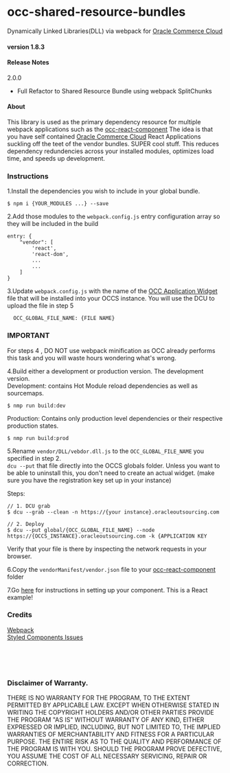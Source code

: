 # occ-shared-resource-bundles
Dynamically Linked Libraries(DLL) via webpack for [Oracle Commerce Cloud](https://cloud.oracle.com/en_US/commerce-cloud "Oracle Commerce Cloud")

#### version 1.8.3

#### Release Notes
2.0.0
  - Full Refactor to Shared Resource Bundle using webpack SplitChunks

#### About
This library is used as the primary dependency resource for multiple webpack applications such as the
[occ-react-component](https://github.com/leedium/occ-react-component "Standalone react components for Oracle Commerce Cloud") The idea is that you have self contained [Oracle Commerce Cloud](https://cloud.oracle.com/en_US/commerce-cloud "Oracle Commerce Cloud") React Applications suckling off the teet of the vendor bundles. SUPER cool stuff.  This reduces dependency redundencies across your installed modules, optimizes load time, and speeds up development. 

### Instructions
1.Install the dependencies you wish to include in your global bundle.
```
$ npm i {YOUR_MODULES ...} --save 
```

2.Add those modules to the `webpack.config.js` entry configuration array so they will be included in the build
```
entry: {
    "vendor": [
        'react',
        'react-dom',
        ...
        ...
    ]
}
```

3.Update `webpack.config.js` with the name of the [OCC Application Widget](https://docs.oracle.com/cd/E97801_02/Cloud.18D/WidgetDev/html/s0701includeapplicationleveljavascrip01.html) file that will be installed into your OCCS instance.
You will use the DCU to upload the file in step 5
```$xslt
  OCC_GLOBAL_FILE_NAME: {FILE NAME}
```

### IMPORTANT 
For steps 4 , DO NOT use webpack minification as OCC already performs this task and you will waste hours
wondering what's wrong.   

4.Build either a development or production version.  The development version.   
Development: contains Hot Module reload dependencies as well as sourcemaps. 
```$xslt
$ nmp run build:dev
```

Production: Contains only production level dependencies or their respective production states.
```$xslt
$ nmp run build:prod
```

5.Rename `vendor/DLL/vebdor.dll.js` to the `OCC_GLOBAL_FILE_NAME` you specified in step 2.      
`dcu --put` that file directly into the OCCS globals folder.  Unless you want to be able to uninstall this,
you don't need to create an actual widget. (make sure you have the registration key set up in your instance)

Steps:
```$xslt
// 1. DCU grab
$ dcu --grab --clean -n https://{your instance}.oracleoutsourcing.com

// 2. Deploy 
$ dcu --put global/{OCC_GLOBAL_FILE_NAME} --node https://{OCCS_INSTANCE}.oracleoutsourcing.com -k {APPLICATION KEY
```
Verify that your file is there by inspecting the network requests in your browser.


6.Copy the `vendorManifest/vendor.json` file to your [occ-react-component](https://github.com/leedium/occ-react-component "Standalone react components for Oracle Commerce Cloud") folder

7.Go [here](https://github.com/leedium/occ-react-component) for instructions in setting up your component.  This is a React example!


### Credits
[Webpack](https://webpack.js.org/plugins/split-chunks-plugin/)   
[Styled Components Issues](https://github.com/styled-components/styled-components/issues) 
 

<br/><br/><br/>
### Disclaimer of Warranty.

  THERE IS NO WARRANTY FOR THE PROGRAM, TO THE EXTENT PERMITTED BY
APPLICABLE LAW.  EXCEPT WHEN OTHERWISE STATED IN WRITING THE COPYRIGHT
HOLDERS AND/OR OTHER PARTIES PROVIDE THE PROGRAM "AS IS" WITHOUT WARRANTY
OF ANY KIND, EITHER EXPRESSED OR IMPLIED, INCLUDING, BUT NOT LIMITED TO,
THE IMPLIED WARRANTIES OF MERCHANTABILITY AND FITNESS FOR A PARTICULAR
PURPOSE.  THE ENTIRE RISK AS TO THE QUALITY AND PERFORMANCE OF THE PROGRAM
IS WITH YOU.  SHOULD THE PROGRAM PROVE DEFECTIVE, YOU ASSUME THE COST OF
ALL NECESSARY SERVICING, REPAIR OR CORRECTION.
